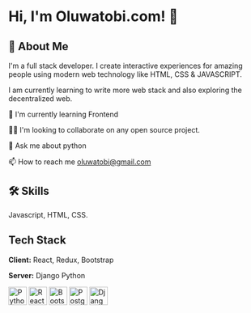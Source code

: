  
# Hi, I'm Oluwatobi.com! 👋


## 🚀 About Me
I'm a full stack developer. I create interactive experiences for amazing people using modern web technology like HTML, CSS & JAVASCRIPT.

I am currently learning to write more web stack
and also exploring the decentralized web.

🧠 I'm currently learning Frontend

👯‍♀️ I'm looking to collaborate on any open source project.

💬 Ask me about python 

📫 How to reach me oluwatobi@gmail.com


## 🛠 Skills
Javascript, HTML, CSS. 


## Tech Stack

**Client:** React, Redux, Bootstrap 

**Server:** Django Python 


<p align="left">
<a href="https://www.python.org/" target="_blank" rel="noreferrer"><img src="https://raw.githubusercontent.com/danielcranney/readme-generator/main/public/icons/skills/python-colored.svg" width="36" height="36" alt="Python" /></a>
<a href="https://reactjs.org/" target="_blank" rel="noreferrer"><img src="https://raw.githubusercontent.com/danielcranney/readme-generator/main/public/icons/skills/react-colored.svg" width="36" height="36" alt="React" /></a>
<a href="https://getbootstrap.com/" target="_blank" rel="noreferrer"><img src="https://raw.githubusercontent.com/danielcranney/readme-generator/main/public/icons/skills/bootstrap-colored.svg" width="36" height="36" alt="Bootstrap" /></a>
<a href="https://www.postgresql.org/" target="_blank" rel="noreferrer"><img src="https://raw.githubusercontent.com/danielcranney/readme-generator/main/public/icons/skills/postgresql-colored.svg" width="36" height="36" alt="PostgreSQL" /></a>
<a href="https://www.djangoproject.com/" target="_blank" rel="noreferrer"><img src="https://raw.githubusercontent.com/danielcranney/readme-generator/main/public/icons/skills/django-colored.svg" width="36" height="36" alt="Django" /></a>
</p>
